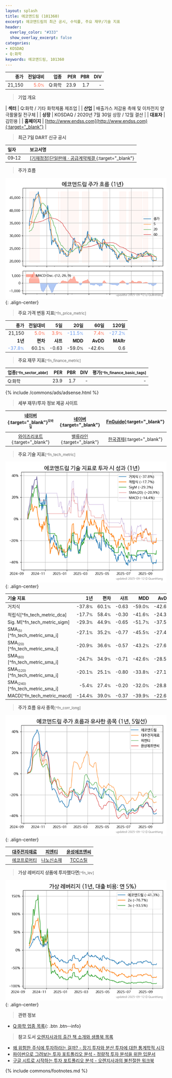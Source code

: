 ```yaml
---
layout: splash
title: 에코앤드림 (101360)
excerpt: 에코앤드림의 최근 공시, 수익률, 주요 재무/기술 지표
header:
  overlay_color: "#333"
  show_overlay_excerpt: false
categories:
- KOSDAQ
- Q:화학
keywords: 에코앤드림, 101360
---
```


| **종가** | **전일대비** | **업종** | **PER** | **PBR** | **DIV** |
| -------: | -----------: | -------: | ------: | ------: | ------: |
| 21,150 | <span style="color: tomato">5.0<small>%</small></span> | Q:화학 | 23.9 | 1.7 | - |

<!-- more -->


> **기업 개요**<a id="company"></a>

| <span style="white-space:nowrap;">**섹터**</span> | Q:화학 / 기타 화학제품 제조업 |
| <span style="white-space:nowrap;">**산업**</span> | 배출가스 저감용 촉매 및 이차전지 양극활물질 전구체 |
| <span style="white-space:nowrap;">**상장**</span> | KOSDAQ / 2020년 7월 30일 상장 / 12월 결산 |
| <span style="white-space:nowrap;">**대표자**</span> | 김민용 |
| <span style="white-space:nowrap;">**홈페이지**</span> | [http://www.endss.com](http://www.endss.com){:target="_blank"} |


> **최근 7일 DART 신규 공시**<a id="dart"></a>

| **일자** |      | **보고서명** |
| :------- | :--- | :----------- |
| 09&#x2011;12 | | [[기재정정]단일판매ㆍ공급계약체결              ](https://dart.fss.or.kr/dsaf001/main.do?rcpNo=20250912900307){:target="_blank"} |


> **주가 흐름**<a id="price"></a>

![101360](/stock/images/101360.png){: .align-center}


> **주요 가격 변동 지표**<small>[^fn_price_metric]</small>

| **종가** | **전일대비** | **5일** | **20일** | **60일** | **120일** |
| -------: | -----------: | ------: | -------: | -------: | --------: |
| 21,150 | <span style="color: tomato">5.0<small>%</small></span> | <span style="color: tomato">3.9<small>%</small></span> | <span style="color: cornflowerblue">-11.5<small>%</small></span> | <span style="color: tomato">7.4<small>%</small></span> | <span style="color: cornflowerblue">-27.2<small>%</small></span> |
| **1년** | **편차** | **샤프** | **MDD** | **AvDD** | **MARr** |
| <span style="color: cornflowerblue">-37.8<small>%</small></span> | 60.1<small>%</small> | -0.63 | -59.0<small>%</small> | -42.6<small>%</small> | 0.6 |


> **주요 재무 지표**<small>[^fn_finance_metric]</small>

| **업종**<small>[^fn_sector_abbr]</small> | **PER** | **PBR** | **DIV** | **평가**<small>[^fn_finance_basic_tags]</small> |
| :--------------------------------------- | ------: | ------: | ------: | ----------------------------------------------: |
| Q:화학 | 23.9 | 1.7 | - | - |



{% include /commons/ads/adsense.html %}

> **세부 재무/투자 정보 제공 사이트**

| [네이버](https://m.stock.naver.com/domestic/stock/101360/finance/summary){:target="_blank"}<sup><small>모바일</small></sup> | [네이버](https://finance.naver.com/item/coinfo.naver?code=101360){:target="_blank"} | [FnGuide](https://comp.fnguide.com/SVO2/ASP/SVD_Invest.asp?gicode=A101360&MenuYn=Y){:target="_blank"} |
| :---: | :---: | :---: |
| [와이즈리포트](https://comp.wisereport.co.kr/company/c1040001.aspx?cmp_cd=101360){:target="_blank"} | [밸류라인](https://www.valueline.co.kr/finance/summary/101360){:target="_blank"} | [한국경제](https://markets.hankyung.com/stock/101360/financial-summary){:target="_blank"} |


> **주요 기술 지표**<small>[^fn_tech_metric]</small>


![101360](/stock/images/101360_tech.png){: .align-center}

| **기술 지표** | **1년** | **편차** | **샤프** | **MDD** | **AvDD** |
| :------------ | ------: | -----------: | -------: | ------: | -------: |
| 거치식 | -37.8<small>%</small> | 60.1<small>%</small> | -0.63 | -59.0<small>%</small> | -42.6<small>%</small> |
| 적립식[^fn_tech_metric_dca] | -17.7<small>%</small> | 58.4<small>%</small> | -0.30 | -41.6<small>%</small> | -24.3<small>%</small> |
| Sig. M[^fn_tech_metric_sigm] | -29.3<small>%</small> | 44.9<small>%</small> | -0.65 | -51.7<small>%</small> | -37.5<small>%</small> |
| SMA<small><sub>(5)</sub></small>[^fn_tech_metric_sma_i] | -27.1<small>%</small> | 35.2<small>%</small> | -0.77 | -45.5<small>%</small> | -27.4<small>%</small> |
| SMA<small><sub>(20)</sub></small>[^fn_tech_metric_sma_i] | -20.9<small>%</small> | 36.6<small>%</small> | -0.57 | -43.2<small>%</small> | -27.6<small>%</small> |
| SMA<small><sub>(60)</sub></small>[^fn_tech_metric_sma_i] | -24.7<small>%</small> | 34.9<small>%</small> | -0.71 | -42.6<small>%</small> | -28.5<small>%</small> |
| SMA<small><sub>(120)</sub></small>[^fn_tech_metric_sma_i] | -20.1<small>%</small> | 25.1<small>%</small> | -0.80 | -33.8<small>%</small> | -27.1<small>%</small> |
| SMA<small><sub>(240)</sub></small>[^fn_tech_metric_sma_i] | -5.4<small>%</small> | 27.4<small>%</small> | -0.20 | -32.0<small>%</small> | -28.8<small>%</small> |
| MACD[^fn_tech_metric_macd] | -14.4<small>%</small> | 39.0<small>%</small> | -0.37 | -39.9<small>%</small> | -22.6<small>%</small> |


> **주가 흐름 유사 종목**<a id="corr"></a><small>[^fn_corr_long]</small>

![101360](/stock/images/101360_corr.png){: .align-center}

|       | [대주전자재료](/078600/) | [피엔티](/137400/) | [윤성에프앤씨](/372170/) |
| :---: | :------------------------------------: | :------------------------------------: | :------------------------------------: |
|       | [에코프로머티](/450080/) | [나노신소재](/121600/) | [TCC스틸](/002710/) |


> **가상 레버리지 상품에 투자했다면**<a id="2x"></a><small>[^fn_lev]</small>

![101360](/stock/images/101360_2x.png){: .align-center}


> **관련 정보**

- [Q:화학 업종 목록](/stats/sector/kosdaq_업종_화학_종목/){: .btn .btn--info}

> **참고 도서** [오렌지사과의 출간 책 소개와 샘플북 목록](https://kongdori.tistory.com/691)

- [왜 위험한 주식에 투자하라는 걸까? - 장기 투자와 분산 투자에 대한 통계학적 시각](https://kongdori.tistory.com/421)
- [파이썬으로 그려보는 투자 포트폴리오 분석  - 정량적 투자 분석을 위한 입문서](https://kongdori.tistory.com/643)
- [구글 시트로 시작하는 투자 포트폴리오 분석 - 오렌지사과의 불친절한 워크북](https://kongdori.tistory.com/449)


{% include commons/footnotes.md %}